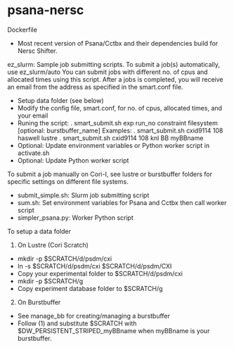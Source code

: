 # psana-nersc
Dockerfile
- Most recent version of Psana/Cctbx and their dependencies build for Nersc Shifter.

ez_slurm: Sample job submitting scripts.
To submit a job(s) automatically, use ez_slurm/auto
You can submit jobs with different no. of cpus and allocated times using this
script. After a jobs is completed, you will receive an email from the address
as specified in the smart.conf file.
- Setup data folder (see below)
- Modify the config file, smart.conf, for no. of cpus, allocated times, and your email
- Runing the script:
  . smart_submit.sh exp run_no constraint filesystem [optional: burstbuffer_name]
  Examples:
  . smart_submit.sh cxid9114 108 haswell lustre
  . smart_submit.sh cxid9114 108 knl BB myBBname
- Optional: Update environment variables or Python worker script in activate.sh
- Optional: Update Python worker script 
 
To submit a job manually on Cori-I, see lustre or burstbuffer folders 
for specific settings on different file systems.
- submit_simple.sh: Slurm job submitting script
- sum.sh: Set environment variables for Psana and Cctbx then call worker script
- simpler_psana.py: Worker Python script

To setup a data folder
1. On Lustre (Cori Scratch)
- mkdir -p $SCRATCH/d/psdm/cxi
- ln -s $SCRATCH/d/psdm/cxi $SCRATCH/d/psdm/CXI
- Copy your experimental folder to $SCRATCH/d/psdm/cxi
- mkdir -p $SCRATCH/g
- Copy experiment database folder to $SCRATCH/g
2. On Burstbuffer
- See manage_bb for creating/managing a burstbuffer
- Follow (1) and substitute $SCRATCH with $DW_PERSISTENT_STRIPED_myBBname 
  when myBBname is your burstbuffer. 
